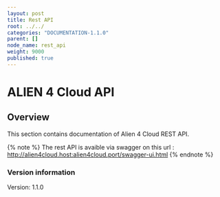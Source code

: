 ```yaml
---
layout: post
title: Rest API
root: ../../
categories: "DOCUMENTATION-1.1.0"
parent: []
node_name: rest_api
weight: 9000
published: true
---
```




# ALIEN 4 Cloud API

## Overview
This section contains documentation of Alien 4 Cloud REST API.

{% note %}
The rest API is avaible via swagger on this url :
http://alien4cloud.host:alien4cloud.port/swagger-ui.html
{% endnote %}

### Version information
Version: 1.1.0
